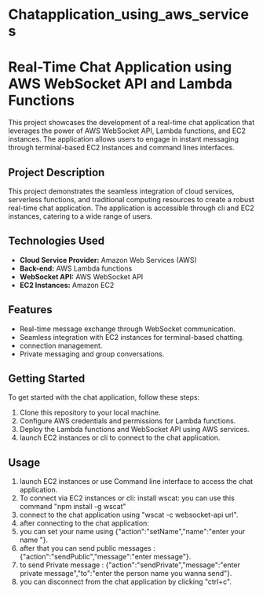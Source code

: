 # Chatapplication_using_aws_services

# Real-Time Chat Application using AWS WebSocket API and Lambda Functions

This project showcases the development of a real-time chat application that leverages the power of AWS WebSocket API, Lambda functions, and EC2 instances. The application allows users to engage in instant messaging through terminal-based EC2 instances and command lines interfaces.


## Project Description

This project demonstrates the seamless integration of cloud services, serverless functions, and traditional computing resources to create a robust real-time chat application. The application is accessible through cli and EC2 instances, catering to a wide range of users.

## Technologies Used

- **Cloud Service Provider:** Amazon Web Services (AWS)
- **Back-end:** AWS Lambda functions
- **WebSocket API:** AWS WebSocket API
- **EC2 Instances:** Amazon EC2

## Features

- Real-time message exchange through WebSocket communication.
- Seamless integration with EC2 instances for terminal-based chatting.
- connection management.
- Private messaging and group conversations.

## Getting Started

To get started with the chat application, follow these steps:

1. Clone this repository to your local machine.
2. Configure AWS credentials and permissions for Lambda functions.
3. Deploy the Lambda functions and WebSocket API using AWS services.
4. launch EC2 instances or cli to connect to the chat application.

## Usage

1. launch EC2 instances or use Command line interface to access the chat application.
2. To connect via EC2 instances or cli:
   install wscat: you can use this command "npm install -g wscat"
3. connect to the chat application using "wscat -c websocket-api url".
4. after connecting to the chat application:
5.   you can set your name using {"action":"setName","name":"enter your name "}.
6.   after that you can send public messages : {"action":"sendPublic","message":"enter message"}.
7.   to send Private message : {"action":"sendPrivate","message":"enter private message","to":"enter the person name you wanna send"}.
8.   you can disconnect from the chat application by clicking "ctrl+c".


